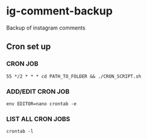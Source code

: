 # ig-comment-backup
Backup of instagram comments

## Cron set up

### CRON JOB
```
55 */2 * * * cd PATH_TO_FOLDER && ./CRON_SCRIPT.sh
```

### ADD/EDIT CRON JOB
```
env EDITOR=nano crontab -e
```

### LIST ALL CRON JOBS
```
crontab -l
```